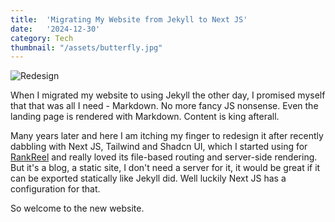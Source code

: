 ```yaml
---
title:  'Migrating My Website from Jekyll to Next JS'
date:   '2024-12-30'
category: Tech
thumbnail: "/assets/butterfly.jpg"
---
```


![Redesign](/assets/butterfly.jpg)

When I migrated my website to using Jekyll the other day, I promised myself that that was all I need - Markdown. No more fancy JS nonsense. Even the landing page is rendered with Markdown. Content is king afterall.

Many years later and here I am itching my finger to redesign it after recently dabbling with Next JS, Tailwind and Shadcn UI, which I started using for [RankReel](https://rankreel.app) and really loved its file-based routing and server-side rendering. But it's a blog, a static site, I don't need a server for it, it would be great if it can be exported statically like Jekyll did. Well luckily Next JS has a configuration for that.

So welcome to the new website.
